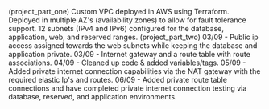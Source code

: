 (project_part_one) Custom VPC deployed in AWS using Terraform.
Deployed in multiple AZ's (availability zones) to allow for fault tolerance support.
12 subnets (IPv4 and IPv6) configured for the database, application, web, and reserved ranges.
(project_part_two) 03/09 - Public ip access assigned towards the web subnets while keeping the database and application private.
03/09 - Internet gateway and a route table with route associations. 
04/09 - Cleaned up code & added variables/tags.
05/09 - Added private internet connection capabilities via the NAT gateway with the required elastic Ip's and routes.
06/09 - Added private route table connections and have completed private internet connection testing via database, reserved, and application environments.